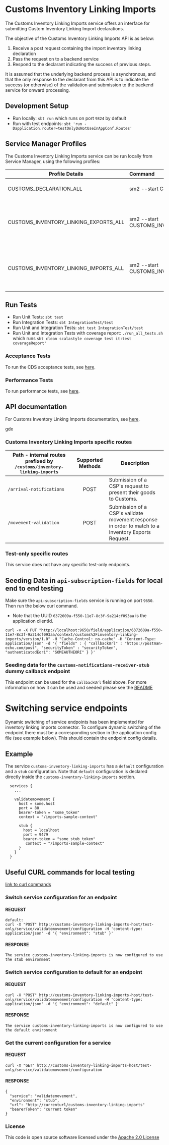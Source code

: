 # Customs Inventory Linking Imports

The Customs Inventory Linking Imports service offers an interface for submitting Custom Inventory Linking Import declarations.

The objective of the Customs Inventory Linking Imports API is as below:

1. Receive a post request containing the import inventory linking declaration
3. Pass the request on to a backend service
4. Respond to the declarant indicating the success of previous steps.

It is assumed that the underlying backend process is asynchronous, and that the only response to the declarant from this API is to indicate the success (or otherwise) of the validation and submission to the backend service for onward processing.


## Development Setup
- Run locally: `sbt run` which runs on port `9824` by default
- Run with test endpoints: `sbt 'run -Dapplication.router=testOnlyDoNotUseInAppConf.Routes'`

##  Service Manager Profiles
The Customs Inventory Linking Imports service can be run locally from Service Manager, using the following profiles:


| Profile Details                       | Command                                                           | Description                                                    |
|---------------------------------------|:------------------------------------------------------------------|----------------------------------------------------------------|
| CUSTOMS_DECLARATION_ALL               | sm2 --start CUSTOMS_DECLARATION_ALL                               | To run all CDS applications.                                   |
| CUSTOMS_INVENTORY_LINKING_EXPORTS_ALL | sm2 --start CUSTOMS_INVENTORY_LINKING_EXPORTS_ALL                 | To run all CDS Inventory Linking Exports related applications. |
| CUSTOMS_INVENTORY_LINKING_IMPORTS_ALL | sm2 --start CUSTOMS_INVENTORY_LINKING_IMPORTS_ALL                 | To run all CDS Inventory Linking Imports related applications. |


## Run Tests
- Run Unit Tests: `sbt test`
- Run Integration Tests: `sbt IntegrationTest/test`
- Run Unit and Integration Tests: `sbt test IntegrationTest/test`
- Run Unit and Integration Tests with coverage report: `./run_all_tests.sh`<br/> which runs `sbt clean scalastyle coverage test it:test coverageReport"`

### Acceptance Tests
To run the CDS acceptance tests, see [here](https://github.com/hmrc/customs-automation-test).

### Performance Tests
To run performance tests, see [here](https://github.com/hmrc/customs-declaration-performance-test).


## API documentation
For Customs Inventory Linking Imports documentation, see [here](https://developer.service.hmrc.gov.uk/api-documentation/docs/api/service/customs-inventory-linking-imports).

gdx


### Customs Inventory Linking Imports specific routes
| Path - internal routes prefixed by `/customs/inventory-linking-imports` | Supported Methods | Description                                                                                        |
|-------------------------------------------------------------------------|:-----------------:|----------------------------------------------------------------------------------------------------|
| `/arrival-notifications`                                                |       POST        | Submission of a CSP's request to present their goods to Customs.                                   |
| `/movement-validation`                                                  |       POST        | Submission of a CSP's validate movement response in order to match to a Inventory Exports Request. |


### Test-only specific routes
This service does not have any specific test-only endpoints.


## Seeding Data in `api-subscription-fields` for local end to end testing

Make sure the `api-subscription-fields` service is running on port `9650`. Then run the below curl command.
 - Note that the UUID `6372609a-f550-11e7-8c3f-9a214cf093aa` is the application clientId.

```
curl -v -X PUT "http://localhost:9650/field/application/6372609a-f550-11e7-8c3f-9a214cf093aa/context/customs%2Finventory-linking-imports/version/1.0" -H "Cache-Control: no-cache" -H "Content-Type: application/json" -d '{ "fields" : { "callbackUrl" : "https://postman-echo.com/post", "securityToken" : "securityToken", "authenticatedEori": "SOMEAUTHEORI" } }'
```

### Seeding data for the `customs-notifications-receiver-stub` dummy callback endpoint

This endpoint can be used for the `callbackUrl` field above. For more information on how it can be used and seeded please 
see the [README](https://github.com/hmrc/customs-notifications-receiver-stub/blob/master/README.md)   

# Switching service endpoints

Dynamic switching of service endpoints has been implemented for inventory linking imports connector. To configure dynamic
switching of the endpoint there must be a corresponding section in the application config file
(see example below). This should contain the endpoint config details.

## Example
The service `customs-inventory-linking-imports` has a `default` configuration and a `stub` configuration. Note
that `default` configuration is declared directly inside the `customs-inventory-linking-imports` section.
```
  services {
    ...

    validatemovement {
      host = some.host
      port = 80
      bearer-token = "some_token"
      context = "/imports-sample-context"

      stub {
        host = localhost
        port = 9479
        bearer-token = "some_stub_token"
         context = "/imports-sample-context"
      }
    }
  }
```
## Useful CURL commands for local testing
[link to curl commands](docs/curl-commands.md)
    
### Switch service configuration for an endpoint

#### REQUEST
    default:
    curl -X "POST" http://customs-inventory-linking-imports-host/test-only/service/validatemovement/configuration -H 'content-type: application/json' -d '{ "environment": "stub" }'

#### RESPONSE

    The service customs-inventory-linking-imports is now configured to use the stub environment

### Switch service configuration to default for an endpoint

#### REQUEST

    curl -X "POST" http://customs-inventory-linking-imports-host/test-only/service/validatemovement/configuration -H 'content-type: application/json' -d '{ "environment": "default" }'

#### RESPONSE

    The service customs-inventory-linking-imports is now configured to use the default environment

### Get the current configuration for a service

#### REQUEST

    curl -X "GET" http://customs-inventory-linking-imports-host/test-only/service/validatemovement/configuration

#### RESPONSE

    {
      "service": "validatemovement",
      "environment": "stub",
      "url": "http://currenturl/customs-inventory-linking-imports"
      "bearerToken": "current token"
    }

### License

This code is open source software licensed under the [Apache 2.0 License]("http://www.apache.org/licenses/LICENSE-2.0.html")